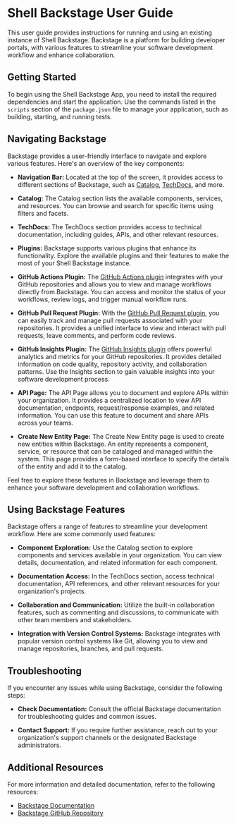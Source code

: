 # Shell Backstage User Guide

This user guide provides instructions for running and using an existing instance of Shell Backstage. Backstage is a platform for building developer portals, with various features to streamline your software development workflow and enhance collaboration.

## Getting Started

To begin using the Shell Backstage App, you need to install the required dependencies and start the application. Use the commands listed in the `scripts` section of the `package.json` file to manage your application, such as building, starting, and running tests.

## Navigating Backstage

Backstage provides a user-friendly interface to navigate and explore various features. Here's an overview of the key components:

- **Navigation Bar:** Located at the top of the screen, it provides access to different sections of Backstage, such as [Catalog](https://backstage.io/docs/features/catalog), [TechDocs](https://backstage.io/docs/features/techdocs), and more.

- **Catalog:** The Catalog section lists the available components, services, and resources. You can browse and search for specific items using filters and facets.

- **TechDocs:** The TechDocs section provides access to technical documentation, including guides, APIs, and other relevant resources.

- **Plugins:** Backstage supports various plugins that enhance its functionality. Explore the available plugins and their features to make the most of your Shell Backstage instance.

- **GitHub Actions Plugin:** The [GitHub Actions plugin](https://github.com/backstage/backstage/tree/master/plugins/github-actions) integrates with your GitHub repositories and allows you to view and manage workflows directly from Backstage. You can access and monitor the status of your workflows, review logs, and trigger manual workflow runs.

- **GitHub Pull Request Plugin:** With the [GitHub Pull Request plugin](https://github.com/backstage/backstage/tree/master/plugins/github-pull-requests-board), you can easily track and manage pull requests associated with your repositories. It provides a unified interface to view and interact with pull requests, leave comments, and perform code reviews.

- **GitHub Insights Plugin:** The [GitHub Insights plugin](https://roadie.io/backstage/plugins/github-insights/) offers powerful analytics and metrics for your GitHub repositories. It provides detailed information on code quality, repository activity, and collaboration patterns. Use the Insights section to gain valuable insights into your software development process.

- **API Page:** The API Page allows you to document and explore APIs within your organization. It provides a centralized location to view API documentation, endpoints, request/response examples, and related information. You can use this feature to document and share APIs across your teams.

- **Create New Entity Page:** The Create New Entity page is used to create new entities within Backstage. An entity represents a component, service, or resource that can be cataloged and managed within the system. This page provides a form-based interface to specify the details of the entity and add it to the catalog.

Feel free to explore these features in Backstage and leverage them to enhance your software development and collaboration workflows.

## Using Backstage Features

Backstage offers a range of features to streamline your development workflow. Here are some commonly used features:

- **Component Exploration:** Use the Catalog section to explore components and services available in your organization. You can view details, documentation, and related information for each component.

- **Documentation Access:** In the TechDocs section, access technical documentation, API references, and other relevant resources for your organization's projects.

- **Collaboration and Communication:** Utilize the built-in collaboration features, such as commenting and discussions, to communicate with other team members and stakeholders.

- **Integration with Version Control Systems:** Backstage integrates with popular version control systems like Git, allowing you to view and manage repositories, branches, and pull requests.

## Troubleshooting

If you encounter any issues while using Backstage, consider the following steps:

- **Check Documentation:** Consult the official Backstage documentation for troubleshooting guides and common issues.

- **Contact Support:** If you require further assistance, reach out to your organization's support channels or the designated Backstage administrators.

## Additional Resources

For more information and detailed documentation, refer to the following resources:

- [Backstage Documentation](https://backstage.io/docs)
- [Backstage GitHub Repository](https://github.com/backstage/backstage)
